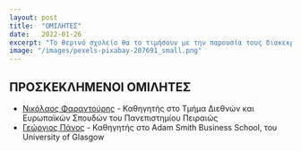 ```yaml
---
layout: post
title:  "ΟΜΙΛΗΤΕΣ"
date:   2022-01-26
excerpt: "Το θερινό σχολείο θα το τιμήσουν με την παρουσία τους διακεκριμένες προσωπικότητες που θα συμμετέχουν στις κεντρικές ομιλίες."
image: "/images/pexels-pixabay-207691_small.png"
---
```


## ΠΡΟΣΚΕΚΛΗΜΕΝΟΙ ΟΜΙΛΗΤΕΣ

* [Νικόλαος Φαραντούρης](https://farantouris.eu/%CE%B2%CE%B9%CE%BF%CE%B3%CF%81%CE%B1%CF%86%CE%B9%CE%BA%CF%8C/) - Καθηγητής στο Τμήμα Διεθνών και Ευρωπαϊκών Σπουδών του Πανεπιστημίου Πειραιώς
* [Γεώργιος Πάνος](https://www.gla.ac.uk/schools/business/staff/georgiospanos/) - Καθηγητής στο Adam Smith Business School, του University of Glasgow

<!-- * Βήλος Γεώργιος - Γενικός Διευθυντής Εμπορικής & Επιχειρηματικής Ανάπτυξης- Fraport Greece -->


<!-- ## Features
### Auto-Generating Sitemap
The sitemap is auto generated! Just simply change the front matter of each site. It looks like so...
```
sitemap:
    priority: 0.7
    lastmod: 2017-11-02
    changefreq: weekly
```
### Formspring integration
The contact form below each page on the footer actually collects information! Just change your email address in the ```_config.yml``` file! -->
